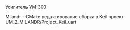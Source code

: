 Усилитель УМ-300

Milandr - CMake редактирование сборка в Keil  проект:  UM_2_MILANDR/Project_Keil_uart

